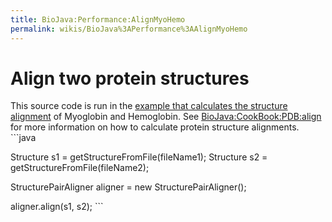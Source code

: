 ```yaml
---
title: BioJava:Performance:AlignMyoHemo
permalink: wikis/BioJava%3APerformance%3AAlignMyoHemo
---
```


Align two protein structures
============================

This source code is run in the [example that calculates the structure
alignment](/wikis/BioJava:Performance "wikilink") of Myoglobin and Hemoglobin.
See <BioJava:CookBook:PDB:align> for more information on how to
calculate protein structure alignments. ```java

Structure s1 = getStructureFromFile(fileName1); Structure s2 =
getStructureFromFile(fileName2);

StructurePairAligner aligner = new StructurePairAligner();

aligner.align(s1, s2); ```
